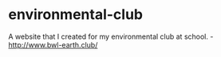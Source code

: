 # environmental-club
A website that I created for my environmental club at school. -http://www.bwl-earth.club/
